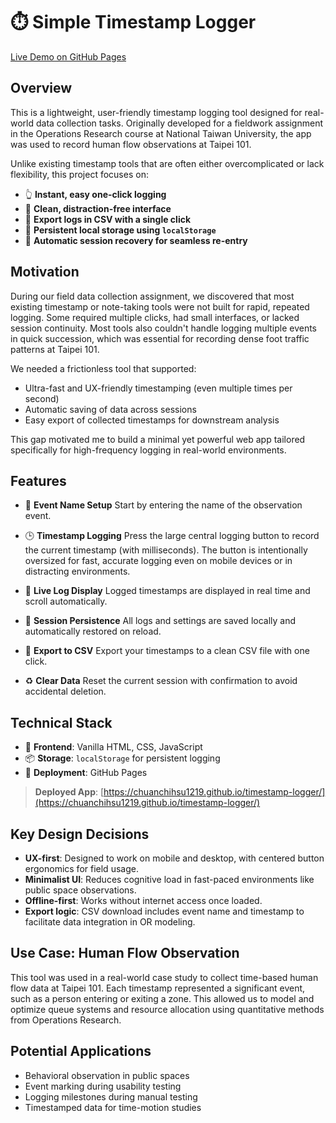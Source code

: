# ⏱️ Simple Timestamp Logger

[Live Demo on GitHub Pages](https://chuanchihsu1219.github.io/timestamp-logger/)

## Overview

This is a lightweight, user-friendly timestamp logging tool designed for real-world data collection tasks. Originally developed for a fieldwork assignment in the Operations Research course at National Taiwan University, the app was used to record human flow observations at Taipei 101.

Unlike existing timestamp tools that are often either overcomplicated or lack flexibility, this project focuses on:

* 👆 **Instant, easy one-click logging**
* 🧼 **Clean, distraction-free interface**
* 🧾 **Export logs in CSV with a single click**
* 💾 **Persistent local storage using `localStorage`**
* 🔄 **Automatic session recovery for seamless re-entry**

## Motivation

During our field data collection assignment, we discovered that most existing timestamp or note-taking tools were not built for rapid, repeated logging. Some required multiple clicks, had small interfaces, or lacked session continuity. Most tools also couldn't handle logging multiple events in quick succession, which was essential for recording dense foot traffic patterns at Taipei 101.

We needed a frictionless tool that supported:

* Ultra-fast and UX-friendly timestamping (even multiple times per second)
* Automatic saving of data across sessions
* Easy export of collected timestamps for downstream analysis

This gap motivated me to build a minimal yet powerful web app tailored specifically for high-frequency logging in real-world environments.

## Features

* 🎯 **Event Name Setup**
  Start by entering the name of the observation event.

* 🕒 **Timestamp Logging**
  Press the large central logging button to record the current timestamp (with milliseconds). The button is intentionally oversized for fast, accurate logging even on mobile devices or in distracting environments.

* 📜 **Live Log Display**
  Logged timestamps are displayed in real time and scroll automatically.

* 💾 **Session Persistence**
  All logs and settings are saved locally and automatically restored on reload.

* 📄 **Export to CSV**
  Export your timestamps to a clean CSV file with one click.

* ♻️ **Clear Data**
  Reset the current session with confirmation to avoid accidental deletion.

## Technical Stack

* 🧱 **Frontend**: Vanilla HTML, CSS, JavaScript
* 📦 **Storage**: `localStorage` for persistent logging
* 🚀 **Deployment**: GitHub Pages

> **Deployed App**: [https://chuanchihsu1219.github.io/timestamp-logger/](https://chuanchihsu1219.github.io/timestamp-logger/)

## Key Design Decisions

* **UX-first**: Designed to work on mobile and desktop, with centered button ergonomics for field usage.
* **Minimalist UI**: Reduces cognitive load in fast-paced environments like public space observations.
* **Offline-first**: Works without internet access once loaded.
* **Export logic**: CSV download includes event name and timestamp to facilitate data integration in OR modeling.

## Use Case: Human Flow Observation

This tool was used in a real-world case study to collect time-based human flow data at Taipei 101. Each timestamp represented a significant event, such as a person entering or exiting a zone. This allowed us to model and optimize queue systems and resource allocation using quantitative methods from Operations Research.

## Potential Applications

* Behavioral observation in public spaces
* Event marking during usability testing
* Logging milestones during manual testing
* Timestamped data for time-motion studies

